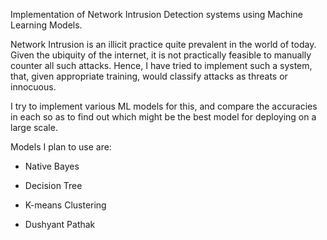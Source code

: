 Implementation of Network Intrusion Detection systems using Machine Learning Models.

Network Intrusion is an illicit practice quite prevalent in the world of today. Given the ubiquity of the internet, it is not practically feasible to manually counter all such attacks. Hence, I have tried to implement such a system, that, given appropriate training, would classify attacks as threats or innocuous.

I try to implement various ML models for this, and compare the accuracies in each so as to find out which might be the best model for deploying on a large scale.

Models I plan to use are:
* Native Bayes
* Decision Tree
* K-means Clustering

* Dushyant Pathak
